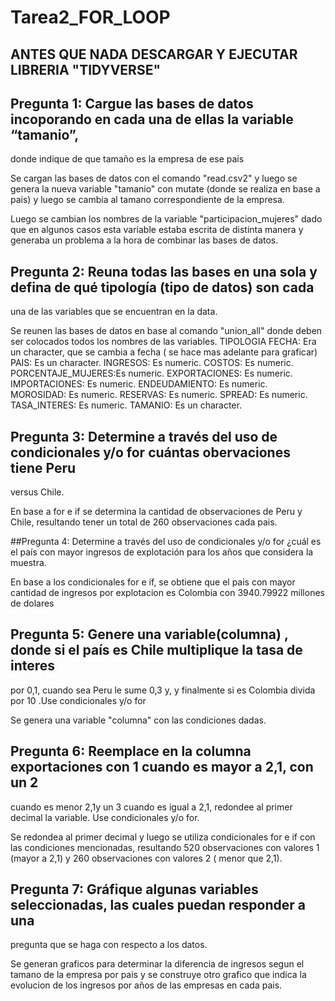 # Tarea2_FOR_LOOP

## ANTES QUE NADA DESCARGAR Y EJECUTAR LIBRERIA "TIDYVERSE"

## Pregunta 1: Cargue las bases de datos incoporando en cada una de ellas la variable “tamanio”,
donde indique de que tamaño es la empresa de ese país

Se cargan las bases de datos con el comando "read.csv2" y luego se genera la nueva
variable "tamanio" con mutate (donde se realiza en base a pais) y luego se cambia al 
tamano correspondiente de la empresa.

Luego se cambian los nombres de la variable "participacion_mujeres" dado que en 
algunos casos esta variable estaba escrita de distinta manera y generaba un problema
a la hora de combinar las bases de datos.

## Pregunta 2: Reuna todas las bases en una sola y defina de qué tipología (tipo de datos) son cada
una de las variables que se encuentran en la data.

Se reunen las bases de datos en base al comando "union_all" donde deben ser colocados
todos los nombres de las variables.
   TIPOLOGIA
 FECHA: Era un character, que se  cambia a fecha ( se hace mas adelante para graficar)
 PAIS:  Es un character.
 INGRESOS: Es numeric.
 COSTOS: Es numeric.
 PORCENTAJE_MUJERES:Es numeric.
 EXPORTACIONES: Es numeric.
 IMPORTACIONES: Es numeric.
 ENDEUDAMIENTO: Es numeric.
 MOROSIDAD: Es numeric.
 RESERVAS: Es numeric.
 SPREAD: Es numeric.
 TASA_INTERES: Es numeric.
 TAMANIO: Es un character.

## Pregunta 3: Determine a través del uso de condicionales y/o for cuántas obervaciones tiene Peru
versus Chile.

En base a for e if se determina la cantidad de observaciones de Peru y Chile, resultando
tener un total de 260 observaciones cada pais.	

##Pregunta 4: Determine a través del uso de condicionales y/o for ¿cuál es el país con mayor
ingresos de explotación para los años que considera la muestra.

En base a los condicionales for e if, se obtiene que el pais con mayor cantidad de ingresos
por explotacion es Colombia con 3940.79922 millones de dolares

## Pregunta 5: Genere una variable(columna) , donde si el país es Chile multiplique la tasa de interes
por 0,1, cuando sea Peru le sume 0,3 y, y finalmente si es Colombia divida por 10 .Use 
condicionales y/o for

Se genera una variable "columna" con las condiciones dadas.

## Pregunta 6: Reemplace en la columna exportaciones con 1 cuando es mayor a 2,1, con un 2
cuando es menor 2,1y un 3 cuando es igual a 2,1, redondee al primer decimal la
variable. Use condicionales y/o for.

Se redondea al primer decimal y luego se utiliza condicionales for e if con las
condiciones mencionadas, resultando 520 observaciones con valores 1 (mayor a 2,1) 
y 260 observaciones con valores 2 ( menor que 2,1).

## Pregunta 7:  Gráfique algunas variables seleccionadas, las cuales puedan responder a una
pregunta que se haga con respecto a los datos.

Se generan graficos para determinar la diferencia de ingresos segun el tamano de la
empresa por pais y se construye otro grafico que indica la evolucion de los ingresos por
años de las empresas en cada pais.

